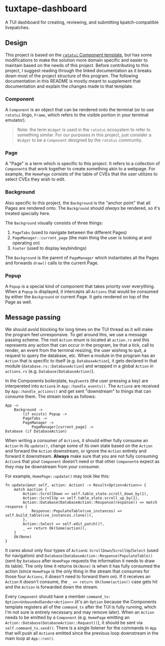 # tuxtape-dashboard

A TUI dashboard for creating, reviewing, and submitting kpatch-compatible livepatches.

## Design

This project is based on the [`ratatui` Component template](https://ratatui.rs/templates/component/), but has some modifications to make the solution more domain specific and easier to maintain based on the needs of this project. Before contributing to this project, I suggest reading through the linked documentation as it breaks down most of the project structure of this program. The following documentation in this README is mostly meant to supplement that documentation and explain the changes made to that template.

### Component

A `Component` is an object that can be rendered onto the terminal (or to use `ratatui` lingo, `Frame`, which refers to the visible portion in your terminal emulator). 

> Note: the term `Widget` is used in the `ratatui` ecosystem to refer to something similar. For our purposes in this project, just consider a `Widget` to be a `Component` designed by the `ratatui` community.

### Page

A "Page" is a term which is specific to this project. It refers to a collection of `Component`s that work together to create something akin to a webpage. For example, the `HomePage` consists of the table of CVEs that the user utilizes to select CVEs they wish to edit.

### Background

Also specific to this project, the `Background` is the "anchor point" that all Pages are rendered onto. The `Background` should _always_ be rendered, so it's treated specially here.

The `Background` visually consists of three things:

1. `PageTabs` (used to navigate between the different Pages)
2. `PageManager::current_page` (the main thing the user is looking at and operating on)
3. `Footer` (used to display keybindings)

The `Background` is the parent of `PageManager` which instantiates all the Pages and forwards `draw()` calls to the current Page.

### Popup

A `Popup` is a special kind of component that takes priority over everything. When a `Popup` is displayed, it intercepts all `Actions` that would be consumed by either the `Background` or current Page. It gets rendered on top of the Page as well.

## Message passing

We should avoid blocking for long times on the TUI thread as it will make the program feel unresponsive. To get around this, we use a message passing scheme. The root `Action` enum is located at `action.rs` and this represents any action that can occur in the program, be that a tick, call to render, an event from the terminal resizing, the user wishing to quit, a request to query the database, etc. When a module in the program has an `Action` that is specific to itself (e.g. `DatabaseAction`), it gets declared in that module (`database.rs::DatabaseAction`) and wrapped in a global `Action` in `actions.rs` (e.g. `Database(DatabaseAction)`). 

In the Components boilerplate, `KeyEvent`s (the user pressing a key) are interpereted into `Action`s in `App::handle_events()`. The `Action`s are received by `App::handle_actions()` and get sent "downstream" to things that can consume them. The stream looks as follows:

```
App -> 
    Background -> 
        (if exists) Popup -> 
        PageTabs -> 
        PageManager -> 
            PageManager[current_page] -> 
Database (if DatabaseAction)
```

When writing a consumer of `Action`s, it should either fully consume an `Action` in its `update()`, change some of its own state based on the `Action` and forward the `Action` downstream, or ignore the `Action` entirely and forward it downstream. **Always** make sure that you are not fully consuming `Action`s that your `Component` doesn't need or that other `Component`s expect as they may be downstream from your consumer.

For example, `HomePage::update()` may look like this:

```
fn update(&mut self, action: Action) -> Result<Option<Action>> {
    match &action {
        Action::ScrollDown => self.table_state.scroll_down_by(1),
        Action::ScrollUp => self.table_state.scroll_up_by(1),
        Action::Database(DatabaseAction::Response(response)) => match response {
            Response::PopulateTable(cve_instances) => self.build_table(cve_instances.clone()),
        },
        Action::Select => self.edit_patch()?,
        _ => return Ok(Some(action)),
    }
    Ok(None)
}
```

It cares about only four types of `Action`s: `ScrollDown`/`ScrollUp`/`Select` (used for navigation) and `Database(DatabaseAction::Response(PopulateTable))` (sent by `Database` after `HomePage` requests the information it needs to draw its table). The only time it returns `Ok(None)` is when it has fully consumed the action (since `HomePage` is the only thing in the stream that consumes for those four `Actions`, it doesn't need to forward them on). If it receives an `Action` it *doesn't* consume, the `_ => return Ok(Some(action))` case gets hit and the `Action` is forwarded down the stream.

Every `Component` should have a member `command_tx: Option<UnboundedSender<Action>>` (it's an `Option` because the Components template registers all of the `command_tx` after the TUI is fully running, which I'm not sure is entirely necessary and may remove later). When an `Action` needs to be emitted by a `Component` (e.g. `HomePage` emitting an `Action::Database(DatabaseAction::Request))`), it should be sent via `self.command_tx.send()`. There is a single listener for the commands in `App` that will push all `Action`s emitted since the previous loop downstream in the main loop at `App::run()`.
